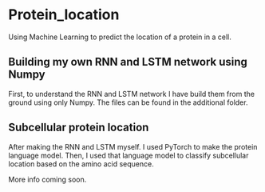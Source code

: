 # Protein_location

Using Machine Learning to predict the location of a protein in a cell.

## Building my own RNN and LSTM network using Numpy

First, to understand the RNN and LSTM network I have build them from the ground using only Numpy.
The files can be found in the additional folder.

## Subcellular protein location

After making the RNN and LSTM myself. I used PyTorch to make the protein language model.
Then, I used that language model to classify subcellular location based on the amino acid sequence.

More info coming soon.
